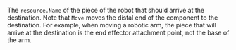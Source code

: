 The `resource.Name` of the piece of the robot that should arrive at the destination.
Note that `Move` moves the distal end of the component to the destination.
For example, when moving a robotic arm, the piece that will arrive at the destination is the end effector attachment point, not the base of the arm.
